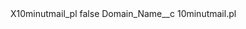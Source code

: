 <?xml version="1.0" encoding="UTF-8"?>
<CustomMetadata xmlns="http://soap.sforce.com/2006/04/metadata" xmlns:xsi="http://www.w3.org/2001/XMLSchema-instance" xmlns:xsd="http://www.w3.org/2001/XMLSchema">
    <label>X10minutmail_pl</label>
    <protected>false</protected>
    <values>
        <field>Domain_Name__c</field>
        <value xsi:type="xsd:string">10minutmail.pl</value>
    </values>
</CustomMetadata>
